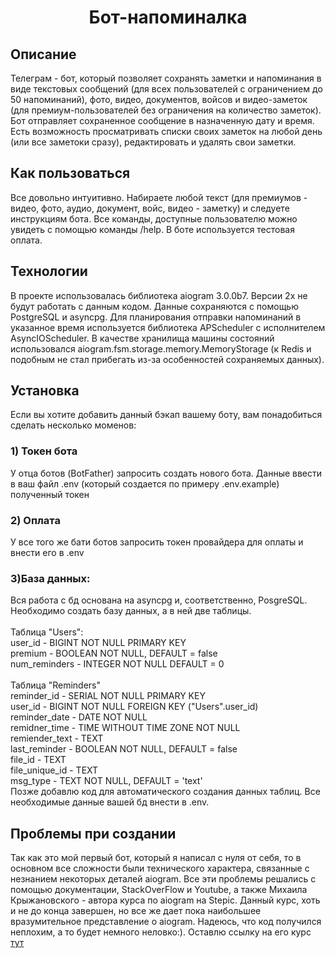 <h1 align="center">Бот-напоминалка</h1>
<h2>Описание</h2>
Телеграм - бот, который позволяет сохранять заметки и напоминания в виде текстовых сообщений
(для всех пользователей с ограничением до 50 напоминаний), фото, видео, документов, войсов и видео-заметок
(для премиум-пользователей без ограничения на количество заметок). Бот отправляет сохраненное сообщение в назначенную
дату и время. Есть возможность просматривать списки своих заметок на любой день (или все заметоки сразу), редактировать
и удалять свои заметки.
<h2>Как пользоваться</h2>
Все довольно интуитивно. Набираете любой текст (для премиумов - видео, фото, аудио, документ, войс, видео - заметку)
и следуете инструкциям бота. Все команды, доступные пользователю можно увидеть с помощью команды /help. В боте
используется тестовая оплата.
<h2>Технологии</h2>
В проекте использовалась библиотека aiogram 3.0.0b7. Версии 2х не будут работать с данным кодом. Данные сохраняются с
помощью PostgreSQL и asyncpg. Для планирования отправки напоминаний в указанное время используется
библиотека APScheduler с исполнителем AsyncIOScheduler. В качестве хранилища машины состояний использовался 
aiogram.fsm.storage.memory.MemoryStorage (к Redis и подобным не стал прибегать из-за особенностей сохраняемых данных).
<h2>Установка</h2>
Если вы хотите добавить данный бэкап вашему боту, вам понадобиться сделать несколько моменов:
<h3>1) Токен бота</h3>
У отца ботов (BotFather) запросить создать нового бота. Данные ввести в ваш файл .env (который создается по примеру
.env.example) полученный токен
<h3>2) Оплата</h3>
У все того же бати ботов запросить токен провайдера для оплаты и внести его в .env
<h3>3)База данных:</h3>
Вся работа с бд основана на asyncpg и, соответственно, PosgreSQL. Необходимо создать базу данных, а в ней две
таблицы.<br>
<br>
Таблица "Users":<br>
user_id - BIGINT NOT NULL PRIMARY KEY<br>
premium - BOOLEAN NOT NULL, DEFAULT = false<br>
num_reminders - INTEGER NOT NULL DEFAULT = 0<br>
<br>
Таблица "Reminders"<br>
reminder_id - SERIAL NOT NULL PRIMARY KEY<br>
user_id - BIGINT NOT NULL FOREIGN KEY ("Users".user_id)<br>
reminder_date - DATE NOT NULL<br>
remidner_time - TIME WITHOUT TIME ZONE NOT NULL<br>
remiender_text - TEXT<br>
last_reminder - BOOLEAN NOT NULL, DEFAULT = false<br>
file_id - TEXT<br>
file_unique_id - TEXT<br>
msg_type - TEXT NOT NULL, DEFAULT = 'text'<br>
Позже добавлю код для автоматического создания данных таблиц. Все необходимые данные вашей бд внести в .env.
<h2>Проблемы при создании</h2>
Так как это мой первый бот, который я написал с нуля от себя, то в основном все сложности были технического характера,
связанные с незнанием некоторых деталей aiogram. Все эти проблемы решались с помощью документации, StackOverFlow
и Youtube, а также Михаила Крыжановского - автора курса по aiogram на Stepic. Данный курс, хоть и не до конца завершен,
но все же дает пока наибольшее вразумительное представление о aiogram. Надеюсь, что код получился неплохим, а то 
будет немного неловко:). Оставлю ссылку на его курс
<a href = https://stepik.org/course/120924/syllabus>тут</a>
